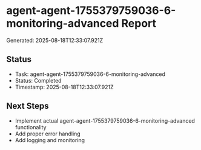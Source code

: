 # agent-agent-1755379759036-6-monitoring-advanced Report

Generated: 2025-08-18T12:33:07.921Z

## Status
- Task: agent-agent-1755379759036-6-monitoring-advanced
- Status: Completed
- Timestamp: 2025-08-18T12:33:07.921Z

## Next Steps
- Implement actual agent-agent-1755379759036-6-monitoring-advanced functionality
- Add proper error handling
- Add logging and monitoring
